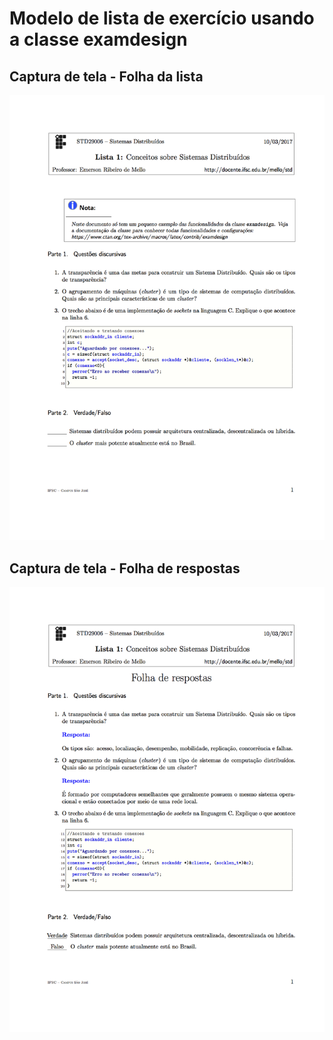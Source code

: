 # Modelo de lista de exercício usando a classe examdesign



## Captura de tela - Folha da lista

![Prova](screenshot-01.png)

## Captura de tela - Folha de respostas

![Respostas](screenshot-02.png)